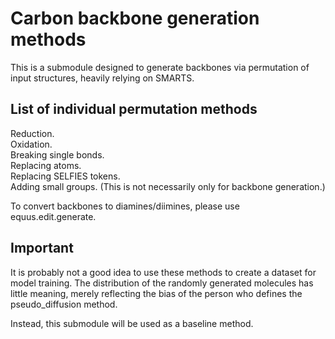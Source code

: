 # Carbon backbone generation methods

This is a submodule designed to generate backbones via permutation of input structures, heavily relying on SMARTS.

## List of individual permutation methods
Reduction.  
Oxidation.  
Breaking single bonds.  
Replacing atoms.  
Replacing SELFIES tokens.  
Adding small groups. (This is not necessarily only for backbone generation.)

To convert backbones to diamines/diimines, please use equus.edit.generate.

## Important

It is probably not a good idea to use these methods to create a dataset for model training. The distribution of the randomly generated molecules has little meaning, merely reflecting the bias of the person who defines the pseudo_diffusion method. 

Instead, this submodule will be used as a baseline method.
